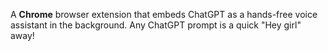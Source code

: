 
A **Chrome** browser extension that embeds ChatGPT as a hands-free voice assistant in the background. Any ChatGPT prompt is a quick "Hey girl" away!
